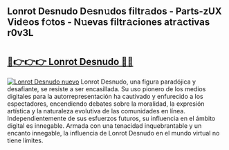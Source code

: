 ## Lonrot Desnudo D𝚎sn𝚞dos filtr𝚊dos - Parts-zUX Vid𝚎os f𝚘tos - N𝚞evas filtr𝚊ciones atr𝚊ctivas r0v3L

# <h2><a href="http://mbe62wa.tromn.icu/?c=Lonrot+Desnudo">🔗👉👉👉 Lonrot Desnudo 🔗🔗</a></h2>

[![Lonrot Desnudo nuevo](https://i.imgur.com/pEAQMta.gif)](http://mbe62wa.tromn.icu/?c=Lonrot+Desnudo)
Lonrot Desnudo, una figura paradójica y desafiante, se resiste a ser encasillada. Su uso pionero de los medios digitales para la autorrepresentación ha cautivado y enfurecido a los espectadores, encendiendo debates sobre la moralidad, la expresión artística y la naturaleza evolutiva de las comunidades en línea. Independientemente de sus esfuerzos futuros, su influencia en el ámbito digital es innegable. Armada con una tenacidad inquebrantable y un encanto innegable, la influencia de Lonrot Desnudo en el mundo virtual no tiene límites.
